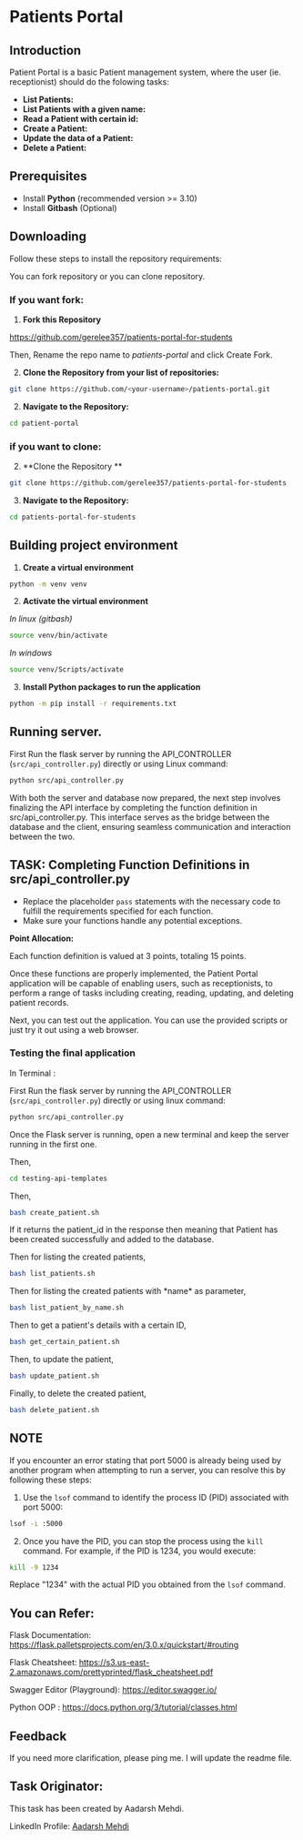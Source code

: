 # Patients Portal

## Introduction

Patient Portal is a basic Patient management system, where the user (ie. receptionist) should do the folowing tasks:
- **List Patients:**
- **List Patients with a given name:**
- **Read a Patient with certain id:**
- **Create a Patient:**
- **Update the data of a Patient:**
- **Delete a Patient:**

## Prerequisites

- Install **Python** (recommended version >= 3.10)
- Install **Gitbash** (Optional)

## Downloading 

Follow these steps to install the repository requirements:

You can fork repository or you can clone repository. 

### If you want fork: 

1. **Fork this Repository**

https://github.com/gerelee357/patients-portal-for-students

Then,
Rename the repo name to *patients-portal* and click Create Fork.

2. **Clone the Repository from your list of repositories:**

```bash
git clone https://github.com/<your-username>/patients-portal.git
```

2. **Navigate to the Repository:**
```bash
cd patient-portal
```

### if you want to clone: 


2. **Clone the Repository **

```bash
git clone https://github.com/gerelee357/patients-portal-for-students
```

3. **Navigate to the Repository:**
```bash
cd patients-portal-for-students
```

## Building project environment

1. **Create a virtual environment**
```bash
python -m venv venv
```

2. **Activate the virtual environment**

*In linux (gitbash)*

```bash
source venv/bin/activate
```

*In windows*
```bash
source venv/Scripts/activate
```

3. **Install Python packages to run the application**
```bash
python -m pip install -r requirements.txt
```

## Running server.
   
   First Run the flask server by running the API_CONTROLLER (`src/api_controller.py`) directly or using Linux command:
```bash
python src/api_controller.py
```

With both the server and database now prepared, the next step involves finalizing the API interface by completing the function definition in src/api_controller.py. This interface serves as the bridge between the database and the client, ensuring seamless communication and interaction between the two.  

## TASK: Completing Function Definitions in src/api_controller.py

- Replace the placeholder `pass` statements with the necessary code to fulfill the requirements specified for each function. 
- Make sure your functions handle any potential exceptions.

**Point Allocation:** 

Each function definition is valued at 3 points, totaling 15 points.

Once these functions are properly implemented, the Patient Portal application will be capable of enabling users, such as receptionists, to perform a range of tasks including creating, reading, updating, and deleting patient records.


Next, you can test out the application. You can use the provided scripts or just try it out using a web browser.

### Testing the final application

In Terminal :

First Run the flask server by running the API_CONTROLLER (`src/api_controller.py`) directly or using linux command:
```bash
python src/api_controller.py
```
Once the Flask server is running, open a new terminal and keep the server running in the first one.

Then,
```bash
cd testing-api-templates
```

Then,
```bash
bash create_patient.sh
```

If it returns the patient_id in the response then meaning that Patient has been created successfully and added to the database.

Then for listing the created patients,
```bash
bash list_patients.sh
```

Then for listing the created patients with \*name\* as parameter,
```bash
bash list_patient_by_name.sh
```

Then to get a patient's details with a certain ID,
```bash
bash get_certain_patient.sh
```

Then, to update the patient,
```bash
bash update_patient.sh
```

Finally, to delete the created patient,
```bash
bash delete_patient.sh
```

## NOTE

If you encounter an error stating that port 5000 is already being used by another program when attempting to run a server, you can resolve this by following these steps:

1. Use the `lsof` command to identify the process ID (PID) associated with port 5000:

```bash
lsof -i :5000
```

2. Once you have the PID, you can stop the process using the `kill` command. For example, if the PID is 1234, you would execute:

```bash
kill -9 1234
```

Replace "1234" with the actual PID you obtained from the `lsof` command.

## You can Refer:

Flask Documentation: https://flask.palletsprojects.com/en/3.0.x/quickstart/#routing

Flask Cheatsheet: https://s3.us-east-2.amazonaws.com/prettyprinted/flask_cheatsheet.pdf

Swagger Editor (Playground): https://editor.swagger.io/

Python OOP : https://docs.python.org/3/tutorial/classes.html


## Feedback

If you need more clarification, please ping me. I will update the readme file.


## Task Originator:

This task has been created by Aadarsh Mehdi.

LinkedIn Profile: [Aadarsh Mehdi](https://www.linkedin.com/in/aadarsh-mehdi-73754b13b/)








